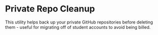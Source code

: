 # Private Repo Cleanup

This utility helps back up your private GitHub repositories before deleting them - useful for migrating off of student accounts to avoid being billed. 
